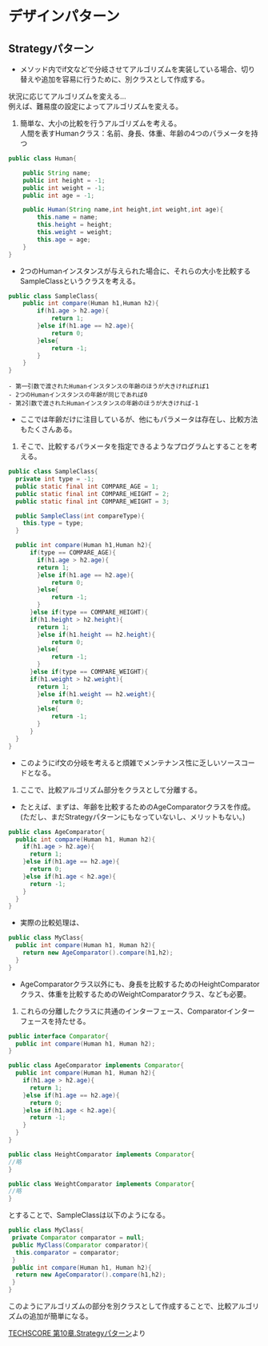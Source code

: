# デザインパターン

## Strategyパターン

- メソッド内でif文などで分岐させてアルゴリズムを実装している場合、切り替えや追加を容易に行うために、別クラスとして作成する。

状況に応じてアルゴリズムを変える...  
例えば、難易度の設定によってアルゴリズムを変える。
1. 簡単な、大小の比較を行うアルゴリズムを考える。  
人間を表すHumanクラス：名前、身長、体重、年齢の4つのパラメータを持つ
```java
public class Human{

    public String name;
    public int height = -1;
    public int weight = -1;
    public int age = -1;

    public Human(String name,int height,int weight,int age){
        this.name = name;
        this.height = height;
        this.weight = weight;
        this.age = age;
    }
}
```
  - 2つのHumanインスタンスが与えられた場合に、それらの大小を比較するSampleClassというクラスを考える。
```java
public class SampleClass{
    public int compare(Human h1,Human h2){
        if(h1.age > h2.age){
            return 1;
        }else if(h1.age == h2.age){
            return 0;
        }else{
            return -1;
        }
    }
}
```
    - 第一引数で渡されたHumanインスタンスの年齢のほうが大きければれば1
    - 2つのHumanインスタンスの年齢が同じであれば0
    - 第2引数で渡されたHumanインスタンスの年齢のほうが大きければ-1
  - ここでは年齢だけに注目しているが、他にもパラメータは存在し、比較方法もたくさんある。
1. そこで、比較するパラメータを指定できるようなプログラムとすることを考える。
```java
public class SampleClass{
  private int type = -1;
  public static final int COMPARE_AGE = 1;
  public static final int COMPARE_HEIGHT = 2;
  public static final int COMPARE_WEIGHT = 3;

  public SampleClass(int compareType){
  	this.type = type;
  }

  public int compare(Human h1,Human h2){
	  if(type == COMPARE_AGE){
	    if(h1.age > h2.age){
  	    return 1;
    	}else if(h1.age == h2.age){
    		return 0;
    	}else{
    		return -1;
    	}
	  }else if(type == COMPARE_HEIGHT){
      if(h1.height > h2.height){
  	    return 1;
    	}else if(h1.height == h2.height){
    		return 0;
    	}else{
    		return -1;
    	}
	  }else if(type == COMPARE_WEIGHT){
      if(h1.weight > h2.weight){
  	    return 1;
    	}else if(h1.weight == h2.weight){
    		return 0;
    	}else{
    		return -1;
    	}
	  }
  }
}
```
  - このようにif文の分岐を考えると煩雑でメンテナンス性に乏しいソースコードとなる。
1. ここで、比較アルゴリズム部分をクラスとして分離する。
  - たとえば、まずは、年齢を比較するためのAgeComparatorクラスを作成。  
  (ただし、まだStrategyパターンにもなっていないし、メリットもない。)
```java
public class AgeComparator{
  public int compare(Human h1, Human h2){
    if(h1.age > h2.age){
      return 1;
    }else if(h1.age == h2.age){
      return 0;
    }else if(h1.age < h2.age){
      return -1;
    }
  }
}
```

  - 実際の比較処理は、
```java
public class MyClass{
  public int compare(Human h1, Human h2){
    return new AgeComparator().compare(h1,h2);
  }
}
```
   - AgeComparatorクラス以外にも、身長を比較するためのHeightComparatorクラス、体重を比較するためのWeightComparatorクラス、なども必要。  
1. これらの分離したクラスに共通のインターフェース、Comparatorインターフェースを持たせる。

```java
public interface Comparator{
  public int compare(Human h1, Human h2);
}

public class AgeComparator implements Comparator{
  public int compare(Human h1, Human h2){
    if(h1.age > h2.age){
      return 1;
    }else if(h1.age == h2.age){
      return 0;
    }else if(h1.age < h2.age){
      return -1;
    }
  }
}

public class HeightComparator implements Comparator{
//略
}

public class WeightComparator implements Comparator{
//略
}
```

とすることで、SampleClassは以下のようになる。

```java
public class MyClass{
 private Comparator comparator = null;
 public MyClass(Comparator comparator){
  this.comparator = comparator;
 }
 public int compare(Human h1, Human h2){
  return new AgeComparator().compare(h1,h2);
 }
}
```

このようにアルゴリズムの部分を別クラスとして作成することで、比較アルゴリズムの追加が簡単になる。


[TECHSCORE 第10章.Strategyパターン](http://www.techscore.com/tech/DesignPattern/Strategy.html/)より